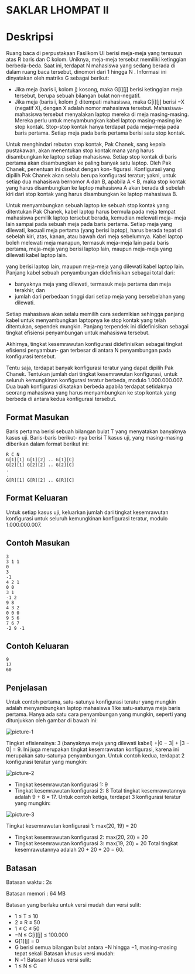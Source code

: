 # SAKLAR LHOMPAT II

# Deskripsi
Ruang baca di perpustakaan Fasilkom UI berisi meja-meja yang tersusun atas R baris dan C kolom.
Uniknya, meja-meja tersebut memiliki ketinggian berbeda-beda. Saat ini, terdapat N mahasiswa yang
sedang berada di dalam ruang baca tersebut, dinomori dari 1 hingga N . Informasi ini dinyatakan oleh
matriks G sebagai berikut:
- Jika meja (baris i, kolom j) kosong, maka G[i][j] berisi ketinggian meja tersebut, berupa sebuah
bilangan bulat non-negatif.
- Jika meja (baris i, kolom j) ditempati mahasiswa, maka G[i][j] berisi −X (negatif X), dengan X
adalah nomor mahasiswa tersebut.
Mahasiswa-mahasiswa tersebut menyalakan laptop mereka di meja masing-masing. Mereka perlu untuk
menyambungkan kabel laptop masing-masing ke stop kontak. Stop-stop kontak hanya terdapat pada
meja-meja pada baris pertama. Setiap meja pada baris pertama berisi satu stop kontak.

Untuk menghindari rebutan stop kontak, Pak Chanek, sang kepala pustakawan, akan menentukan stop
kontak mana yang harus disambungkan ke laptop setiap mahasiswa. Setiap stop kontak di baris pertama
akan disambungkan ke paling banyak satu laptop. Oleh Pak Chanek, penentuan ini disebut dengan kon-
figurasi. Konfigurasi yang dipilih Pak Chanek akan selalu berupa konfigurasi teratur; yakni, untuk
setiap dua mahasiswa bernomor A dan B, apabila A < B, maka stop kontak yang harus disambungkan
ke laptop mahasiswa A akan berada di sebelah kiri dari stop kontak yang harus disambungkan ke laptop
mahasiswa B.

Untuk menyambungkan sebuah laptop ke sebuah stop kontak yang ditentukan Pak Chanek, kabel laptop
harus bermula pada meja tempat mahasiswa pemilik laptop tersebut berada, kemudian melewati meja-
meja lain sampai pada sebuah meja pada baris pertama. Setiap meja yang dilewati, kecuali meja pertama
(yang berisi laptop), harus berada tepat di sebelah kiri, atas, kanan, atau bawah dari meja sebelumnya.
Kabel laptop boleh melewati meja manapun, termasuk meja-meja lain pada baris pertama, meja-meja
yang berisi laptop lain, maupun meja-meja yang dilewati kabel laptop lain.

yang berisi laptop lain, maupun meja-meja yang dilewati kabel laptop lain.
Panjang kabel sebuah penyambungan didefinisikan sebagai total dari:
- banyaknya meja yang dilewati, termasuk meja pertama dan meja terakhir, dan
- jumlah dari perbedaan tinggi dari setiap meja yang bersebelahan yang dilewati.

Setiap mahasiswa akan selalu memilih cara sedemikian sehingga panjang kabel untuk menyambungkan
laptopnya ke stop kontak yang telah ditentukan, sependek mungkin. Panjang terpendek ini didefinisikan
sebagai tingkat efisiensi penyambungan untuk mahasiswa tersebut.

Akhirnya, tingkat kesemrawutan konfigurasi didefinisikan sebagai tingkat efisiensi penyambun-
gan terbesar di antara N penyambungan pada konfigurasi tersebut.

Tentu saja, terdapat banyak konfigurasi teratur yang dapat dipilih Pak Chanek. Tentukan jumlah
dari tingkat kesemrawutan konfigurasi, untuk seluruh kemungkinan konfigurasi teratur berbeda, modulo
1.000.000.007. Dua buah konfigurasi dikatakan berbeda apabila terdapat setidaknya seorang mahasiswa
yang harus menyambungkan ke stop kontak yang berbeda di antara kedua konfigurasi tersebut.

## Format Masukan
Baris pertama berisi sebuah bilangan bulat T yang menyatakan banyaknya kasus uji. Baris-baris berikut-
nya berisi T kasus uji, yang masing-masing diberikan dalam format berikut ini:

    R C N
    G[1][1] G[1][2] .. G[1][C]
    G[2][1] G[2][2] .. G[2][C]
    .
    .
    G[R][1] G[R][2] .. G[R][C]

## Format Keluaran
Untuk setiap kasus uji, keluarkan jumlah dari tingkat kesemrawutan konfigurasi untuk seluruh
kemungkinan konfigurasi teratur, modulo 1.000.000.007.

## Contoh Masukan

    3
    3 1 1
    0
    3
    -1
    4 2 1
    0 0
    3 1
    -1 2
    9 8
    4 3 2
    0 0 0
    9 5 6
    7 6 7
    -2 9 -1

## Contoh Keluaran

    9
    17
    60

## Penjelasan
Untuk contoh pertama, satu-satunya konfigurasi teratur yang mungkin adalah menyambungkan laptop mahasiswa 1 ke satu-satunya meja baris pertama. Hanya ada satu cara penyambungan yang mungkin, seperti yang ditunjukkan oleh gambar di bawah ini:

![picture-1](https://raw.githubusercontent.com/ajisubarkah/programming-event/master/src/saklarLhompatII-1.jpg)

Tingkat efisiensinya: 3 (banyaknya meja yang dilewati kabel) +|0 − 3| + |3 − 0| = 9. Ini juga merupakan
tingkat kesemrawutan konfigurasi, karena ini merupakan satu-satunya penyambungan.
Untuk contoh kedua, terdapat 2 konfigurasi teratur yang mungkin:

![picture-2](https://raw.githubusercontent.com/ajisubarkah/programming-event/master/src/saklarLhompatII-2.jpg)

- Tingkat kesemrawutan konfigurasi 1: 9
- Tingkat kesemrawutan konfigurasi 2: 8
Total tingkat kesemrawutannya adalah 9 + 8 = 17.
Untuk contoh ketiga, terdapat 3 konfigurasi teratur yang mungkin:

![picture-3](https://raw.githubusercontent.com/ajisubarkah/programming-event/master/src/saklarLhompatII-3.jpg)

Tingkat kesemrawutan konfigurasi 1: max(20, 19) = 20
- Tingkat kesemrawutan konfigurasi 2: max(20, 20) = 20
- Tingkat kesemrawutan konfigurasi 3: max(19, 20) = 20
Total tingkat kesemrawutannya adalah 20 + 20 + 20 = 60.

## Batasan
Batasan waktu : 2s

Batasan memori : 64 MB

Batasan yang berlaku untuk versi mudah dan versi sulit:
- 1 ≤ T ≤ 10
- 2 ≤ R ≤ 50
- 1 ≤ C ≤ 50
- −N ≤ G[i][j] ≤ 100.000
- G[1][j] = 0
- G berisi semua bilangan bulat antara −N hingga −1, masing-masing tepat sekali
Batasan khusus versi mudah:
- N =1
Batasan khusus versi sulit:
- 1 ≤ N ≤ C
